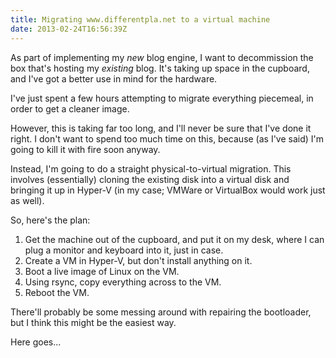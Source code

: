 ```yaml
---
title: Migrating www.differentpla.net to a virtual machine
date: 2013-02-24T16:56:39Z
---
```

As part of implementing my *new* blog engine, I want to decommission the box that's hosting my *existing* blog. It's taking up space in the cupboard, and I've got a better use in mind for the hardware.

I've just spent a few hours attempting to migrate everything piecemeal, in order to get a cleaner image.

However, this is taking far too long, and I'll never be sure that I've done it right. I don't want to spend too much time on this, because (as I've said) I'm going to kill it with fire soon anyway.

Instead, I'm going to do a straight physical-to-virtual migration. This involves (essentially) cloning the existing disk into a virtual disk and bringing it up in Hyper-V (in my case; VMWare or VirtualBox would work just as well).

So, here's the plan:

1. Get the machine out of the cupboard, and put it on my desk, where I can plug a monitor and keyboard into it, just in case.
2. Create a VM in Hyper-V, but don't install anything on it.
3. Boot a live image of Linux on the VM.
4. Using rsync, copy everything across to the VM.
5. Reboot the VM.

There'll probably be some messing around with repairing the bootloader, but I think this might be the easiest way.

Here goes...
